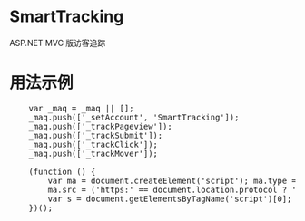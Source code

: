 SmartTracking
=============

ASP.NET MVC 版访客追踪

用法示例
=============

<pre>
	var _maq = _maq || [];
	_maq.push(['_setAccount', 'SmartTracking']);
	_maq.push(['_trackPageview']);
	_maq.push(['_trackSubmit']);
	_maq.push(['_trackClick']);
	_maq.push(['_trackMover']);

	(function () {
		var ma = document.createElement('script'); ma.type = 'text/javascript'; ma.async = true;
		ma.src = ('https:' == document.location.protocol ? 'https://' : 'http://') + 'localhost:50374/ma.js';
		var s = document.getElementsByTagName('script')[0]; s.parentNode.insertBefore(ma, s);
	})();
</pre>
